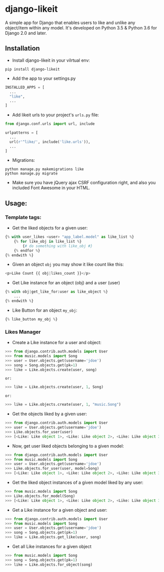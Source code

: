 # django-likeit
A simple app for Django that enables users to like and unlike any object/item within any model.
It's developed on Python 3.5 & Python 3.6 for Django 2.0 and later.

## Installation


* Install django-likeit in your vilrtual env:

```
pip install django-likeit
```

* Add the app to your settings.py

```python
INSTALLED_APPS = [
  ...
  "like",
  ...
]
```

* Add likeit urls to your project's `urls.py` file:

```python
from django.conf.urls import url, include

urlpatterns = [
  ...
  url(r'^like/', include('like.urls')),
  ...
]
```

* Migrations:

```
python manage.py makemigrations like
python manage.py migrate
```

* Make sure you have jQuery ajax CSRF configuration right, and also you included Font Awesome in your HTML.

## Usage:


### Template tags:

* Get the liked objects for a given user:

```python
{% with user_likes <user> "app_label.model" as like_list %}
    {% for like_obj in like_list %}
        {# do something with like_obj #}
    {% endfor %}
{% endwith %}
```


* Given an object `obj` you may show it like count like this:

```python
<p>Like Count {{ obj|likes_count }}</p>
```


* Get Like instance for an object (obj) and a user (user)

```python
{% with obj|get_like_for:user as like_object %}
    ...
{% endwith %}
```

* Like Button for an object `my_obj`:

```python
{% like_button my_obj %}
```


### Likes Manager

* Create a Like instance for a user and object:

```python
>>> from django.contrib.auth.models import User
>>> from music.models import Song
>>> user = User.objects.get(username='jdoe')
>>> song = Song.objects.get(pk=1)
>>> like = Like.objects.create(user, song)
```

    or:

```python
>>> like = Like.objects.create(user, 1, Song)
```

    or:

```python
>>> like = Like.objects.create(user, 1, "music.Song")
```

 * Get the objects liked by a given user:

```python
>>> from django.contrib.auth.models import User
>>> user = User.objects.get(username='jdoe')
>>> Like.objects.for_user(user)
>>> [<Like: Like object 1>, <Like: Like object 2>, <Like: Like object 3>]
```

* Now, get user liked objects belonging to a given model:

```python
>>> from django.contrib.auth.models import User
>>> from music.models import Song
>>> user = User.objects.get(username='jdoe')
>>> Like.objects.for_user(user, model=Song)
>>> [<Like: Like object 1>, <Like: Like object 2>, <Like: Like object 3>]
```

* Get the liked object instances of a given model liked by any user:

```python
>>> from music.models import Song
>>> Like.objects.for_model(Song)
>>> [<Like: Like object 1>, <Like: Like object 2>, <Like: Like object 3>]
```

* Get a Like instance for a given object and user:

```python
>>> from django.contrib.auth.models import User
>>> from music.models import Song
>>> user = User.objects.get(username='jdoe')
>>> song = Song.objects.get(pk=1)
>>> like = Like.objects.get_like(user, song)
```

* Get all Like instances for a given object

```python
>>> from music.models import Song
>>> song = Song.objects.get(pk=1)
>>> like = Like.objects.for_object(song)
```
